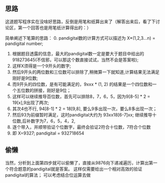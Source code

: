 ## 思路
这道题写程序实在没啥好思路，反倒是用笔和纸算出来了（解答出来后，看了下讨论区，第一个回答也是用笔纸计算得出的：）

简单阐述下笔算的思路：
0. pandigital数的计算方式可以描述为 X*(1,2,3...n) = pandigital number;
1.  根据题目透露的信息，最大的pandigital数一定是要大于题目中给出的918273645(不信邪，可以那这个数直接试试，当然不会是答案啦);
2. 这样X须得是一个9开头的数字;
3. 然后9开头的两位数和三位数可以排除了,稍微算一下就知道,计算结果无法满足刚好是9位数;
4. 而9开头的四位数，是有可能满足的，9xxx * (1, 2) 的结果是一个四位数和一个五位数的拼接，刚好是9位；
5. 这样可以继续推导百位数，首先可以排除8，7，6，5，因为9[8-5] * 2 = 19[x],9出现了两次;
6. 其次4也不行, 94[8-1] * 2 = 18[9,8], 要么9多出现一次，要么8多出现一次；
7. 然后93为前缀暂时满足，这时pandigital大约为 93xx18[6-7]xx; 继续推导十位数,后补数字为7，6，5，4，2, 
8. 逐个带入，并顺带验证个位数字，最终会验证2符合十位数，7符合个位数
9. 即 X=9327; pandigital = 932718654

## 偷懒
当然，分析到上面第四步就可以偷懒了，直接从9876向下递减遍历，计算出第一个符合题意的pandigital就是答案。
这样仅需要给出一个相对高效的验证pandigital的算法；
可以考虑结合位运算去做

